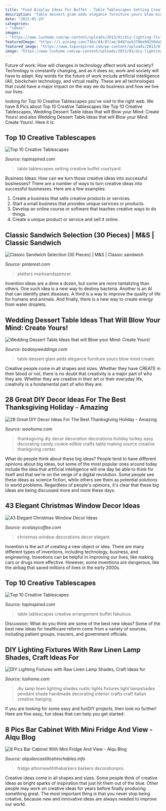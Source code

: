 ```yaml
---
title: "Food Display Ideas For Buffet : Table Tablescapes Setting Creative Buffet Courtyard"
description: "Table dessert glam adds elegance furniture yours blow mind create"
date: "2023-01-29"
categories:
- "ideas"
images:
- "https://www.lushome.com/wp-content/uploads/2013/01/diy-lighting-fixture-lamp-shades-civico-quattro-2.jpg"
featuredImage: "https://i.pinimg.com/736x/84/87/ae/8487ae53706e90250daba4c0d8615ed2--th-birthday-birthday-ideas.jpg"
featured_image: "https://www.topinspired.com/wp-content/uploads/2013/07/34.jpg"
image: "https://www.lushome.com/wp-content/uploads/2013/01/diy-lighting-fixture-lamp-shades-civico-quattro-2.jpg"
---
```



Future of work: How will changes in technology affect work and society?
Technology is constantly changing, and as it does so, work and society will have to adapt. Key words for the future of work include artificial intelligence (AI), blockchain technology, and virtual reality. These are all technologies that could have a major impact on the way we do business and how we live our lives.

	

		
looking for Top 10 Creative Tablescapes you've visit to the right web. We have 8 Pics about Top 10 Creative Tablescapes like Top 10 Creative Tablescapes, Wedding Dessert Table Ideas that will Blow your Mind: Create Yours! and also Wedding Dessert Table Ideas that will Blow your Mind: Create Yours!. Here it is:
		
    
## Top 10 Creative Tablescapes

<img loading=lazy src="https://www.topinspired.com/wp-content/uploads/2013/07/44.jpg" onerror="this.onerror=null;this.src='https://tse3.mm.bing.net/th?id=OIP.6cfqA5RSVJKdAX5CLzmjAgHaLH&amp;pid=15.1';" alt="Top 10 Creative Tablescapes">

_Source: topinspired.com_

>table tablescapes setting creative buffet courtyard. 

	

Business Ideas: How can we turn those creative ideas into successful businesses?
There are a number of ways to turn creative ideas into successful businesses. Here are a few examples: 
1. Create a business that sells creative products or services.
2. Start a small business that provides unique services or products.
3. Develop an online course or software that teaches creative ways to do things. 
4. Create a unique product or service and sell it online.

    
## Classic Sandwich Selection (30 Pieces) | M&amp;S | Classic Sandwich

<img loading=lazy src="https://i.pinimg.com/736x/84/87/ae/8487ae53706e90250daba4c0d8615ed2--th-birthday-birthday-ideas.jpg" onerror="this.onerror=null;this.src='https://tse4.mm.bing.net/th?id=OIP.OPsshVQdrBubaivjJuzTvQAAAA&amp;pid=15.1';" alt="Classic Sandwich Selection (30 Pieces) | M&amp;S | Classic sandwich">

_Source: pinterest.com_

>platters marksandspencer. 

	

Invention ideas are a dime a dozen, but some are more tantalizing than others. One such idea is a new way to destroy bacteria. Another is an AI that can identify plant diseases. A third is a way to improve the quality of life for humans and animals. And finally, there is a new way to create energy from water droplets.

    
## Wedding Dessert Table Ideas That Will Blow Your Mind: Create Yours!

<img loading=lazy src="http://bodasyweddings.com/wp-content/uploads/2017/07/glam-dessert-table.jpg" onerror="this.onerror=null;this.src='https://tse1.mm.bing.net/th?id=OIP.kgY3_S6qaLnH6AJUE6YOQgAAAA&amp;pid=15.1';" alt="Wedding Dessert Table Ideas that will Blow your Mind: Create Yours!">

_Source: bodasyweddings.com_

>table dessert glam adds elegance furniture yours blow mind create. 

	

Creative people come in all shapes and sizes. Whether they have CREATE in their blood or not, there is no doubt that creativity is a major part of who they are. Whether they are creative in their art or their everyday life, creativity is a fundamental part of who they are.

    
## 28 Great DIY Decor Ideas For The Best Thanksgiving Holiday - Amazing

<img loading=lazy src="http://www.woohome.com/wp-content/uploads/2013/10/DIY-decoration-for-Thanksgiving-8.jpg" onerror="this.onerror=null;this.src='https://tse1.mm.bing.net/th?id=OIP.B6CcKJ04_LGgRyDybnMAcQHaFS&amp;pid=15.1';" alt="28 Great DIY Decor Ideas For The Best Thanksgiving Holiday - Amazing">

_Source: woohome.com_

>thanksgiving diy decor decoration decorations holiday turkey easy decorating candy cookie edible crafts table making source creative thankgiving center. 

	

What do people think about these big ideas?
People tend to have different opinions about big ideas, but some of the most popular ones around today include the idea that artificial intelligence will one day be able to think for itself and that we're on the verge of a digital revolution. Some people see these ideas as science fiction, while others see them as potential solutions to world problems. Regardless of people's opinions, it's clear that these big ideas are being discussed more and more these days.

    
## 43 Elegant Christmas Window Decor Ideas

<img loading=lazy src="https://i0.wp.com/www.ecstasycoffee.com/wp-content/uploads/2016/10/Christmas-Window-Decorations-Ideas-13.jpg" onerror="this.onerror=null;this.src='https://tse1.mm.bing.net/th?id=OIP.j0UA7c6rBaZDo4BUqm8d1gHaLH&amp;pid=15.1';" alt="43 Elegant Christmas Window Decor Ideas">

_Source: ecstasycoffee.com_

>christmas window decorations decor elegant. 

	

Invention is the act of creating a new object or idea. There are many different types of inventions, including technology, business, and engineering. Inventions can be helpful in improving our lives, like making cars or drugs more effective. However, some inventions are dangerous, like the airbag that saved millions of lives in the early 2000s.

    
## Top 10 Creative Tablescapes

<img loading=lazy src="https://www.topinspired.com/wp-content/uploads/2013/07/34.jpg" onerror="this.onerror=null;this.src='https://tse3.mm.bing.net/th?id=OIP.W8pwJ3iIUb191XfN1REEaAHaJ3&amp;pid=15.1';" alt="Top 10 Creative Tablescapes">

_Source: topinspired.com_

>table tablescapes creative arrangement buffet fabulous. 

	

Discussion: What do you think are some of the best new ideas?
Some of the best new ideas for healthcare reform come from a variety of sources, including patient groups, insurers, and government officials.

    
## DIY Lighting Fixtures With Raw Linen Lamp Shades, Craft Ideas For

<img loading=lazy src="https://www.lushome.com/wp-content/uploads/2013/01/diy-lighting-fixture-lamp-shades-civico-quattro-2.jpg" onerror="this.onerror=null;this.src='https://tse4.mm.bing.net/th?id=OIP.Tmmi9c2sDhIkvRlgGpqhIgAAAA&amp;pid=15.1';" alt="DIY Lighting Fixtures with Raw Linen Lamp Shades, Craft Ideas for">

_Source: lushome.com_

>diy lamp linen lighting shades rustic lights fixtures light lampshades pendant shade handmade decorating interior crafts craft italian creative hanging. 

	

If you are looking for some easy and funDIY projects, then look no further! Here are five easy, fun ideas that can help you get started: 

    
## 8 Pics Bar Cabinet With Mini Fridge And View - Alqu Blog

<img loading=lazy src="https://alquilercastilloshinchables.info/wp-content/uploads/2020/06/How-to-build-a-Beverage-Bar-Bar-cart-decor-Bar-furniture-Bars-....jpg" onerror="this.onerror=null;this.src='https://tse2.mm.bing.net/th?id=OIP._MN-RnSS83tt8TCecM4o7AHaLL&amp;pid=15.1';" alt="8 Pics Bar Cabinet With Mini Fridge And View - Alqu Blog">

_Source: alquilercastilloshinchables.info_

>fridge athomewiththebarkers barkers decorationpro. 

	

Creative ideas come in all shapes and sizes. Some people think of creative ideas as bright sparks of inspiration that just hit them out of the blue. Other people may work on creative ideas for years before finally producing something great. The most important thing is that you never stop being creative, because new and innovative ideas are always needed to improve our world.

